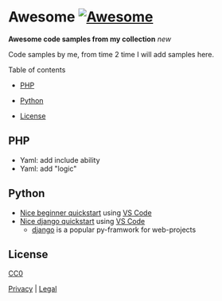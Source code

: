# Awesome [![Awesome](https://awesome.re/badge.svg)](https://awesome.re)

**Awesome code samples from my collection** *new*

Code samples by me, from time 2 time I will add samples here.

Table of contents

* [PHP](#PHP)
* [Python](#Python)

* [License](#License)


## PHP

- Yaml: add include ability
- Yaml: add "logic"


## Python

- [Nice beginner quickstart](https://code.visualstudio.com/docs/python/python-tutorial) using [VS Code](https://code.visualstudio.com)
- [Nice django quickstart](https://code.visualstudio.com/docs/python/tutorial-django) using [VS Code](https://code.visualstudio.com)
  - [django](https://www.djangoproject.com) is a popular py-framwork for web-projects


## License

[CC0](https://creativecommons.org/publicdomain/zero/1.0/)


[Privacy](https://walter-a-jablonowski.github.io/privacy.html) | [Legal](https://walter-a-jablonowski.github.io/imprint.html)
